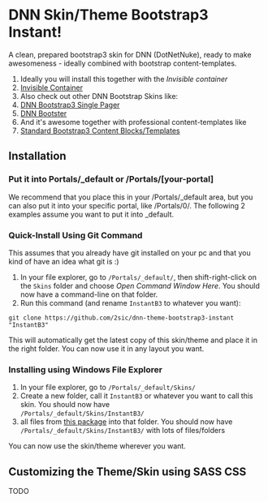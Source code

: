 # DNN Skin/Theme Bootstrap3 Instant!
A clean, prepared bootstrap3 skin for DNN (DotNetNuke), ready to make awesomeness - ideally combined with bootstrap content-templates. 

1. Ideally you will install this together with the _Invisible container_
  1. [Invisible Container](https://github.com/2sic/dnn-container-invisible)
1. Also check out other DNN Bootstrap Skins like:
  2. [DNN Bootstrap3 Single Pager](https://github.com/2sic/dnn-theme-bootstrap3-single-pager)
  3. [DNN Bootster](http://www.dnnbootster.com/)
2. And it's awesome together with professional content-templates like
  1. [Standard Bootstrap3 Content Blocks/Templates](https://github.com/2sic/2sxc-content-bootstrap3)

## Installation 
### Put it into Portals/\_default or /Portals/[your-portal]
We recommend that you place this in your /Portals/\_default area, but you can also put it into your specific portal, like /Portals/0/.
The following 2 examples assume you want to put it into \_default. 

### Quick-Install Using Git Command
This assumes that you already have git installed on your pc and that you kind of have an idea what git is :)

1. In your file explorer, go to `/Portals/_default/`, then shift-right-click on the `Skins` folder and choose _Open Command Window Here_. You should now have a command-line on that folder. 
2. Run this command (and rename `InstantB3` to whatever you want): 
```
git clone https://github.com/2sic/dnn-theme-bootstrap3-instant "InstantB3"
```

This will automatically get the latest copy of this skin/theme and place it in the right folder. You can now use it in any layout you want. 

### Installing using Windows File Explorer

1. In your file explorer, go to `/Portals/_default/Skins/`
2. Create a new folder, call it `InstantB3` or whatever you want to call this skin. You should now have  
`/Portals/_default/Skins/InstantB3/`
3. all files from [this package](https://github.com/2sic/dnn-theme-bootstrap3-instant/archive/master.zip) into that folder. You should now have  
`/Portals/_default/Skins/InstantB3/` with lots of files/folders

You can now use the skin/theme wherever you want. 

## Customizing the Theme/Skin using SASS CSS
TODO
